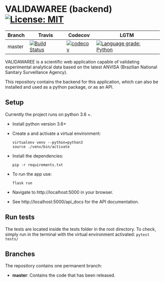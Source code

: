 # VALIDAWAREE (backend) [![License: MIT](https://img.shields.io/badge/License-MIT-yellow.svg)](https://opensource.org/licenses/MIT)
Branch | Travis | Codecov | LGTM
-------|--------|---------|------
master | [![Build Status](https://travis-ci.org/abxsantos/validawaree-backend.svg?branch=master)](https://travis-ci.org/abxsantos/validawaree-backend) | [![codecov](https://codecov.io/gh/abxsantos/validawaree-backend/branch/master/graph/badge.svg)](https://codecov.io/gh/abxsantos/validawaree-backend) | [![Language grade: Python](https://img.shields.io/lgtm/grade/python/g/abxsantos/validawaree-backend.svg?logo=lgtm&logoWidth=18)](https://lgtm.com/projects/g/abxsantos/validawaree-backend/context:python)

VALIDAWAREE is a scientific web application capable of validating experimental analytical data based on the latest ANVISA (Brazilian National Sanitary Surveillance Agency). 

This repository contains the backend for this application, which can also be installed and used as a python package, or as an API.

## Setup

Currently the project runs on python 3.6 +.

- Install python version 3.6+
- Create a and activate a virtual environment:
    ```
   virtualenv venv --python=python3
   source ./venv/bin/activate
   ```
    
     
- Install the dependencies:
    ```
    pip -r requirements.txt
    ```
- To run the app use:
    ```
    flask run
    ```
- Navigate to http://localhost:5000 in your browser.
- See http://localhost:5000/api_docs for the API documentation.

## Run tests

The tests are located inside the tests folder in the root directory. 
To check, simply run in the terminal with the virtual environment activated:
    ```
    pytest tests/
    ```
    
## Branches

The repository contains one permanent branch:

- **master**: Contains the code that has been released.